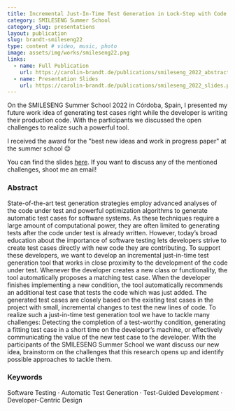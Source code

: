 ```yaml
---
title: Incremental Just-In-Time Test Generation in Lock-Step with Code Development
category: SMILESENG Summer School
category_slug: presentations
layout: publication
slug: brandt-smileseng22
type: content # video, music, photo
image: assets/img/works/smileseng22.png
links:
  - name: Full Publication
    url: https://carolin-brandt.de/publications/smileseng_2022_abstract.pdf
  - name: Presentation Slides
    url: https://carolin-brandt.de/publications/smileseng_2022_slides.pdf
---
```


On the SMILESENG Summer School 2022 in Córdoba, Spain, I presented my future work idea of generating test cases right while the developer is writing their production code. With the participants we discussed the open challenges to realize such a powerful tool.

I received the award for the "best new ideas and work in progress paper" at the summer school 😊

You can find the slides [here](publications/smileseng_2022_slides.pdf).
If you want to discuss any of the mentioned challenges, shoot me an email!

### Abstract
State-of-the-art test generation strategies employ advanced analyses of the code under test and powerful optimization
algorithms to generate automatic test cases for software systems.
As these techniques require a large amount of computational
power, they are often limited to generating tests after the code
under test is already written. However, today’s broad education
about the importance of software testing lets developers strive to
create test cases directly with new code they are contributing.
To support these developers, we want to develop an incremental just-in-time test generation tool that works in close
proximity to the development of the code under test. Whenever
the developer creates a new class or functionality, the tool
automatically proposes a matching test case. When the developer
finishes implementing a new condition, the tool automatically
recommends an additional test case that tests the code which
was just added. The generated test cases are closely based on the
existing test cases in the project with small, incremental changes
to test the new lines of code.
To realize such a just-in-time test generation tool we have to
tackle many challenges: Detecting the completion of a test-worthy
condition, generating a fitting test case in a short time on the
developer’s machine, or effectively communicating the value of
the new test case to the developer. With the participants of the
SMILESENG Summer School we want discuss our new idea,
brainstorm on the challenges that this research opens up and
identify possible approaches to tackle them.


### Keywords
Software Testing · Automatic Test Generation · Test-Guided Development · Developer-Centric Design
